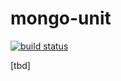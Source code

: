# mongo-unit
[![build status](https://travis-ci.org/mikhail-angelov/mongo-unit.svg?branch=master)](https://travis-ci.org/mikhail-angelov/mongo-unit)

[tbd]